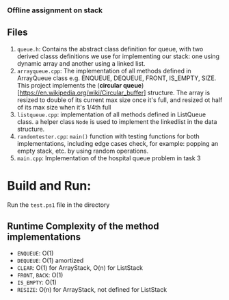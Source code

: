 ### Offline assignment on stack

## Files
1.  `queue.h`: Contains the abstract class definition for queue, with two derived classs definitions we use for implementing our stack: one using dynamic array and another using a linked list.
2.  `arrayqueue.cpp`: The implementation of all methods defined in ArrayQueue class e.g. ENQUEUE, DEQUEUE, FRONT, IS_EMPTY, SIZE. This project implements the (**circular queue**)[https://en.wikipedia.org/wiki/Circular_buffer] structure. The array is resized to double of its current max size once it's full, and resized ot half of its max size when it's 1/4th full
3.  `listqueue.cpp`: implementation of all methods defined in ListQueue class. a helper class `Node` is used to implement the linkedlist in the data structure.
4.  `randomtester.cpp`: `main()` function with testing functions for both implementations, including edge cases check, for example: popping an empty stack, etc. by using random operations.
5.  `main.cpp`: Implementation of the hospital queue problem in task 3




# Build and Run:
Run the `test.ps1` file in the directory

## Runtime Complexity of the method implementations
- `ENQUEUE`: O(1)
- `DEQUEUE`: O(1) amortized
- `CLEAR`: O(1) for ArrayStack, O(n) for ListStack
- `FRONT`, `BACK`: O(1)
- `IS_EMPTY`: O(1)
- `RESIZE`: O(n) for ArrayStack, not defined for ListStack